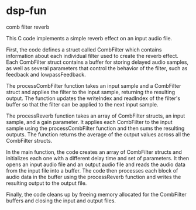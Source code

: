 # dsp-fun

comb filter reverb 


This C code implements a simple reverb effect on an input audio file.

First, the code defines a struct called CombFilter which contains information about each individual filter used to create the reverb effect. Each CombFilter struct contains a buffer for storing delayed audio samples, as well as several parameters that control the behavior of the filter, such as feedback and lowpassFeedback.

The processCombFilter function takes an input sample and a CombFilter struct and applies the filter to the input sample, returning the resulting output. The function updates the writeIndex and readIndex of the filter's buffer so that the filter can be applied to the next input sample.

The processReverb function takes an array of CombFilter structs, an input sample, and a gain parameter. It applies each CombFilter to the input sample using the processCombFilter function and then sums the resulting outputs. The function returns the average of the output values across all the CombFilter structs.

In the main function, the code creates an array of CombFilter structs and initializes each one with a different delay time and set of parameters. It then opens an input audio file and an output audio file and reads the audio data from the input file into a buffer. The code then processes each block of audio data in the buffer using the processReverb function and writes the resulting output to the output file.

Finally, the code cleans up by freeing memory allocated for the CombFilter buffers and closing the input and output files.
